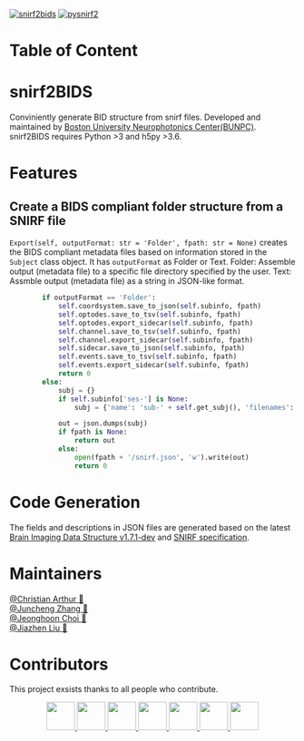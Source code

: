 [![snirf2bids](https://img.shields.io/pypi/v/snirf2bids?color=blue&label=snirf2bids&style=flat-square)](https://pypi.org/project/snirf2bids/0.1.7/)
[![pysnirf2](https://img.shields.io/pypi/v/pysnirf2?color=blue&label=pysnirf2&style=flat-square)](https://pypi.org/project/pysnirf2/)
# Table of Content

# snirf2BIDS
Conviniently generate BID structure from snirf files.
Developed and maintained by [Boston University Neurophotonics Center(BUNPC)](https://github.com/BUNPC).
snirf2BIDS requires Python >3 and h5py >3.6.

# Features
## Create a BIDS compliant folder structure from a SNIRF file
`Export(self, outputFormat: str = 'Folder', fpath: str = None)` creates the BIDS compliant metadata files based on information stored in the `Subject` class object. It has `outputFormat` as Folder or Text.
Folder: Assemble output (metadata file) to a specific file directory specified by the user.
Text: Assmble output (metadata file) as a string in JSON-like format.
```python
        if outputFormat == 'Folder':
            self.coordsystem.save_to_json(self.subinfo, fpath)
            self.optodes.save_to_tsv(self.subinfo, fpath)
            self.optodes.export_sidecar(self.subinfo, fpath)
            self.channel.save_to_tsv(self.subinfo, fpath)
            self.channel.export_sidecar(self.subinfo, fpath)
            self.sidecar.save_to_json(self.subinfo, fpath)
            self.events.save_to_tsv(self.subinfo, fpath)
            self.events.export_sidecar(self.subinfo, fpath)
            return 0
        else:
            subj = {}
            if self.subinfo['ses-'] is None:
                subj = {'name': 'sub-' + self.get_subj(), 'filenames': self.pull_fnames(), 'sessions': self.get_ses()}

            out = json.dumps(subj)
            if fpath is None:
                return out
            else: 
                open(fpath + '/snirf.json', 'w').write(out)
                return 0
 ```

# Code Generation
The fields and descriptions in JSON files are generated based on the latest [Brain Imaging Data Structure v1.7.1-dev](https://bids-specification--802.org.readthedocs.build/en/stable/04-modality-specific-files/11-functional-near-infrared-spectroscopy.html#channels-description-_channelstsv) 
and [SNIRF specification](https://github.com/fNIRS/snirf).

# Maintainers
[@Christian Arthur :melon:](https://github.com/chrsthur)<br>
[@Juncheng Zhang :tangerine:](https://github.com/andyzjc)<br>
[@Jeonghoon Choi :pineapple:](https://github.com/jeonghoonchoi)<br>
[@Jiazhen Liu :grapes:](https://github.com/ELISALJZ)<br>

# Contributors
This project exsists thanks to all people who contribute. <br>
<center class= "half">
<a href="https://github.com/sstucker">
<img src="https://github.com/sstucker.png" width="50" height="50">
</a>

<a href="https://github.com/rob-luke">
<img src="https://github.com/rob-luke.png" width="50" height="50">
</a>

<a href="https://github.com/chrsthur">
<img src="https://github.com/chrsthur.png" width="50" height="50">
</a>

<a href="https://github.com/andyzjc">
<img src="https://github.com/andyzjc.png" width="50" height="50">
</a>

<a href="https://github.com/jeonghoonchoi">
<img src="https://github.com/jeonghoonchoi.png" width="50" height="50">
</a>

<a href="https://github.com/ELISALJZ">
<img src="https://github.com/ELISALJZ.png" width="50" height="50">
</a>
  
<a href="https://github.com/dboas">
<img src="https://github.com/dboas.png" width="50" height="50">
</a>
                                                     </center>
